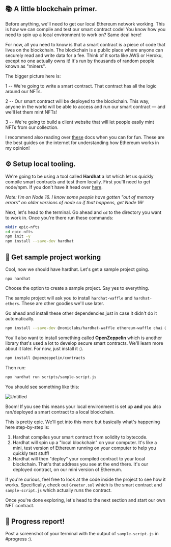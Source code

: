 📚 A little blockchain primer.
---------------------------
Before anything, we'll need to get our local Ethereum network working. This is how we can compile and test our smart contract code! You know how you need to spin up a local environment to work on? Same deal here!

For now, all you need to know is that a smart contract is a piece of code that lives on the blockchain. The blockchain is a public place where anyone can securely read and write data for a fee. Think of it sorta like AWS or Heroku, except no one actually owns it! It's run by thousands of random people known as "miners".

The bigger picture here is:

1 -- We're going to write a smart contract. That contract has all the logic around our NFTs.

2 -- Our smart contract will be deployed to the blockchain. This way, anyone in the world will be able to access and run our smart contract — and we'll let them mint NFTs!

3 -- We're going to build a client website that will let people easily mint NFTs from our collection.

I recommend also reading over [these](https://ethereum.org/en/developers/docs/intro-to-ethereum/) docs when you can for fun. These are the best guides on the internet for understanding how Ethereum works in my opinion!

⚙️ Setup local tooling.
---------------------------

We're going to be using a tool called **Hardhat** a lot which let us quickly compile smart contracts and test them locally. First you'll need to get node/npm. If you don't have it head over [here](https://hardhat.org/tutorial/setting-up-the-environment.html).

*Note: I'm on Node 16. I know some people have gotten "out of memory errors" on older versions of node so if that happens, get Node 16!*

Next, let's head to the terminal. Go ahead and `cd` to the directory you want to work in. Once you're there run these commands:

```bash
mkdir epic-nfts
cd epic-nfts
npm init -y
npm install --save-dev hardhat
```

🔨 Get sample project working
---------------------------

Cool, now we should have hardhat. Let's get a sample project going.

```
npx hardhat
```

Choose the option to create a sample project. Say yes to everything.

The sample project will ask you to install `hardhat-waffle` and `hardhat-ethers`. These are other goodies we'll use later.

Go ahead and install these other dependencies just in case it didn't do it automatically.

```bash
npm install --save-dev @nomiclabs/hardhat-waffle ethereum-waffle chai @nomiclabs/hardhat-ethers ethers
```

You'll also want to install something called **OpenZeppelin** which is another library that's used a lot to develop secure smart contracts. We'll learn more about it later. For now, just install it :).

```bash
npm install @openzeppelin/contracts
```

Then run:

```bash
npx hardhat run scripts/sample-script.js
```

You should see something like this:

![Untitled](https://i.imgur.com/LIYT9tf.png)

Boom! If you see this means your local environment is set up **and** you also ran/deployed a smart contract to a local blockchain.

This is pretty epic. We'll get into this more but basically what's happening here step-by-step is:

1. Hardhat compiles your smart contract from solidity to bytecode.
2. Hardhat will spin up a "local blockchain" on your computer. It's like a mini, test version of Ethereum running on your computer to help you quickly test stuff!
3. Hardhat will then "deploy" your compiled contract to your local blockchain. That's that address you see at the end there. It's our deployed contract, on our mini version of Ethereum.

If you're curious, feel free to look at the code inside the project to see how it works. Specifically, check out `Greeter.sol` which is the smart contract and `sample-script.js` which actually runs the contract.

Once you're done exploring, let's head to the next section and start our own NFT contract.

🚨 Progress report!
-------------------
Post a screenshot of your terminal with the output of `sample-script.js` in #progress :).